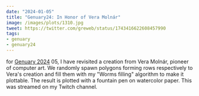 ```yaml
---
date: "2024-01-05"
title: "Genuary24: In Honor of Vera Molnár"
image: /images/plots/1310.jpg
tweet: https://twitter.com/greweb/status/1743416622608457990
tags:
- genuary
- genuary24
---
```


for [Genuary 2024](https://genuary.art) 05, I have revisited a creation from Vera Molnár, pioneer of computer art. We randomly spawn polygons forming rows respectively to Vera's creation and fill them with my "Worms filling" algorithm to make it plottable. The result is plotted with a fountain pen on watercolor paper. This was streamed on my Twitch channel.